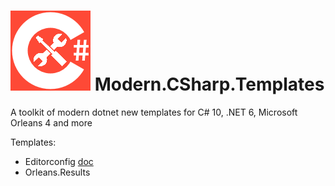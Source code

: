 # ![CSharp Toolkit Icon](src/CSharp-Toolkit-Icon.png) Modern.CSharp.Templates
A toolkit of modern dotnet new templates for C# 10, .NET 6, Microsoft Orleans 4 and more

Templates:
- Editorconfig [doc](Editorconfig.md)
- Orleans.Results
